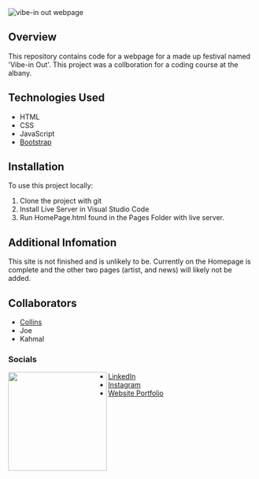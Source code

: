 <img src="./vibeinout-website.png" alt="vibe-in out webpage">

## Overview

This repository contains code for a webpage for a made up festival named 'Vibe-in Out'. This project was a collboration for a coding course at the albany.

## Technologies Used

- HTML
- CSS
- JavaScript
- [Bootstrap](https://getbootstrap.com/)

## Installation

To use this project locally:

1. Clone the project with git
2. Install Live Server in Visual Studio Code
3. Run HomePage.html found in the Pages Folder with live server.

## Additional Infomation

This site is not finished and is unlikely to be. Currently on the Homepage is complete and the other two pages (artist, and news) will likely not be added.

## Collaborators

- [Collins](https://github.com/SomeProfoundName)
- Joe
- Kahmal

### Socials 

<img align="left" src="./ME-pf.gif" width="200">

- [LinkedIn](https://www.linkedin.com/in/collinscomondi/) <br>
- [Instagram](https://www.instagram.com/someprofoundname/) <br>
- [Website Portfolio](https://www.someprofoundname.com)
